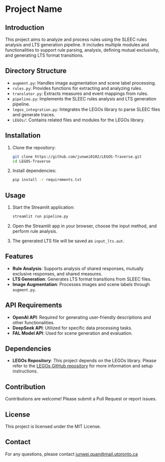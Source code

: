 # Project Name

## Introduction
This project aims to analyze and process rules using the SLEEC rules analysis and LTS generation pipeline. It includes multiple modules and functionalities to support rule parsing, analysis, defining mutual exclusivity, and generating LTS format transitions.

## Directory Structure
- `augment.py`: Handles image augmentation and scene label processing.
- `rules.py`: Provides functions for extracting and analyzing rules.
- `translator.py`: Extracts measures and event mappings from rules.
- `pipeline.py`: Implements the SLEEC rules analysis and LTS generation pipeline.
- `legos_integration.py`: Integrates the LEGOs library to parse SLEEC files and generate traces.
- `LEGOs/`: Contains related files and modules for the LEGOs library.

## Installation
1. Clone the repository:
   ```bash
   git clone https://github.com/junwei0102/LEGOS-Traverse.git
   cd LEGOS-Traverse
   ```

2. Install dependencies:
   ```bash
   pip install -r requirements.txt
   ```

## Usage
1. Start the Streamlit application:
   ```bash
   streamlit run pipeline.py
   ```

2. Open the Streamlit app in your browser, choose the input method, and perform rule analysis.

3. The generated LTS file will be saved as `input_lts.aut`.

## Features
- **Rule Analysis**: Supports analysis of shared responses, mutually exclusive responses, and shared measures.
- **LTS Generation**: Generates LTS format transitions from SLEEC files.
- **Image Augmentation**: Processes images and scene labels through `augment.py`.

## API Requirements
- **OpenAI API**: Required for generating user-friendly descriptions and other functionalities.
- **DeepSeek API**: Utilized for specific data processing tasks.
- **FAL Model API**: Used for scene generation and evaluation.

## Dependencies
- **LEGOs Repository**: This project depends on the LEGOs library. Please refer to the [LEGOs GitHub repository](https://github.com/NickF0211/LEGOs) for more information and setup instructions.

## Contribution
Contributions are welcome! Please submit a Pull Request or report issues.

## License
This project is licensed under the MIT License.

## Contact
For any questions, please contact junwei.quan@mail.utoronto.ca
